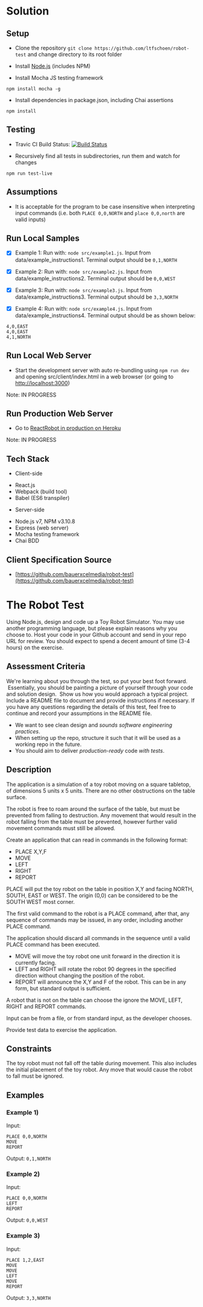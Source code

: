 # Solution

## Setup

* Clone the repository `git clone https://github.com/ltfschoen/robot-test` and change directory to its root folder

* Install [Node.js](https://nodejs.org) (includes NPM)

* Install Mocha JS testing framework

`npm install mocha -g`

* Install dependencies in package.json, including Chai assertions

`npm install`

## Testing

* Travic CI Build Status: [![Build Status](https://api.travis-ci.org/ltfschoen/robot-test.svg)](https://travis-ci.org/ltfschoen/robot-test)

* Recursively find all tests in subdirectories, run them and watch for changes

`npm run test-live`

## Assumptions

* It is acceptable for the program to be case insensitive when interpreting input commands (i.e. both `PLACE 0,0,NORTH` and `place 0,0,north` are valid inputs)

## Run Local Samples

* [x] Example 1: Run with: `node src/example1.js`. Input from data/example_instructions1. Terminal output should be `0,1,NORTH`

* [x] Example 2: Run with: `node src/example2.js`. Input from data/example_instructions2. Terminal output should be `0,0,WEST`

* [x] Example 3: Run with: `node src/example3.js`. Input from data/example_instructions3. Terminal output should be `3,3,NORTH`

* [x] Example 4: Run with: `node src/example4.js`. Input from data/example_instructions4. Terminal output should be as shown below:

```
4,0,EAST
4,0,EAST
4,1,NORTH
```

## Run Local Web Server

* Start the development server with auto re-bundling using `npm run dev` and opening src/client/index.html in a web browser (or going to [http://localhost:3000](http://localhost:3000))

Note: IN PROGRESS

## Run Production Web Server

* Go to [ReactRobot in production on Heroku](https://reactrobot.herokuapp.com/)

Note: IN PROGRESS

## Tech Stack

* Client-side
- React.js
- Webpack (build tool)
- Babel (ES6 transpiler)

* Server-side
- Node.js v7, NPM v3.10.8
- Express (web server)
- Mocha testing framework
- Chai BDD

## Client Specification Source

* [https://github.com/bauerxcelmedia/robot-test](https://github.com/bauerxcelmedia/robot-test)

# The Robot Test

Using Node.js, design and code up a Toy Robot Simulator. You may use another programming language, but please explain reasons why you choose to. Host your code in your Github account and send in your repo URL for review. You should expect to spend a decent amount of time (3-4 hours) on the exercise.

## Assessment Criteria

We're learning about you through the test, so put your best foot forward.  Essentially, you should be painting a picture of yourself through your code and solution design.  Show us how you would approach a typical project. Include a README file to document and provide instructions if necessary. If you have any questions regarding the details of this test, feel free to continue and record your assumptions in the README file.

- We want to see clean design and _sounds software engineering practices_.
- When setting up the repo, structure it such that it will be used as a working repo in the future.
- You should aim to deliver _production-ready_ code _with tests_.

## Description

The application is a simulation of a toy robot moving on a square tabletop, of dimensions 5 units x 5 units. There are no other obstructions on the table surface.

The robot is free to roam around the surface of the table, but must be prevented from falling to destruction. Any movement that would result in the robot falling from the table must be prevented, however further valid movement commands must still be allowed.

Create an application that can read in commands in the following format:

- PLACE X,Y,F
- MOVE
- LEFT
- RIGHT
- REPORT

PLACE will put the toy robot on the table in position X,Y and facing NORTH, SOUTH, EAST or WEST. The origin (0,0) can be considered to be the SOUTH WEST most corner.

The first valid command to the robot is a PLACE command, after that, any sequence of commands may be issued, in any order, including another PLACE command. 

The application should discard all commands in the sequence until a valid PLACE command has been executed.

- MOVE will move the toy robot one unit forward in the direction it is currently facing.
- LEFT and RIGHT will rotate the robot 90 degrees in the specified direction without changing the position of the robot.
- REPORT will announce the X,Y and F of the robot. This can be in any form, but standard output is sufficient.

A robot that is not on the table can choose the ignore the MOVE, LEFT, RIGHT and REPORT commands.

Input can be from a file, or from standard input, as the developer chooses.

Provide test data to exercise the application.

## Constraints

The toy robot must not fall off the table during movement. This also includes the initial placement of the toy robot.
Any move that would cause the robot to fall must be ignored.

## Examples

### Example 1)

Input:
```
PLACE 0,0,NORTH
MOVE
REPORT
```

Output: `0,1,NORTH`

### Example 2)

Input:
```
PLACE 0,0,NORTH
LEFT
REPORT
```

Output: `0,0,WEST`

### Example 3)

Input:
```
PLACE 1,2,EAST
MOVE
MOVE
LEFT
MOVE
REPORT
```
Output: `3,3,NORTH`